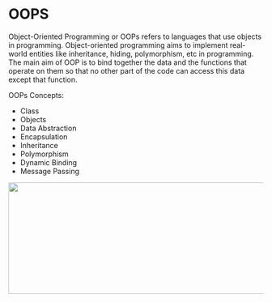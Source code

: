 # OOPS


Object-Oriented Programming or OOPs refers to languages that use objects in programming. Object-oriented programming aims to implement real-world entities like inheritance, hiding, polymorphism, etc in programming. The main aim of OOP is to bind together the data and the functions that operate on them so that no other part of the code can access this data except that function.

OOPs Concepts:

- Class
- Objects
- Data Abstraction
- Encapsulation
- Inheritance
- Polymorphism 
- Dynamic Binding
- Message Passing


<img src="https://media.geeksforgeeks.org/wp-content/uploads/20240516114231/Access-Modifiers-in-Java-2.webp" width="600" height="220" />

